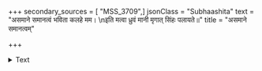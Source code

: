 +++
secondary_sources = [ "MSS_3709",]
jsonClass = "Subhaashita"
text = "असमाने समानत्वं भविता कलहे मम।  \nइति मत्वा ध्रुवं मानी मृगात् सिंहः पलायते॥"
title = "असमाने समानत्वम्"

+++

<details><summary>Text</summary>

असमाने समानत्वं भविता कलहे मम।  
इति मत्वा ध्रुवं मानी मृगात् सिंहः पलायते॥
</details>
